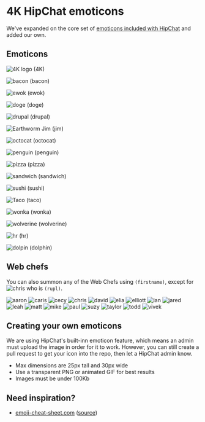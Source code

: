 # 4K HipChat emoticons

We've expanded on the core set of [emoticons included with HipChat](http://hipchat-emoticons.nyh.name) and added our own.

## Emoticons

![4K logo][4K] (4K)

![bacon][bacon] (bacon)

![ewok][ewok] (ewok)

![doge][doge] (doge)

![drupal][drupal] (drupal)

![Earthworm Jim][jim] (jim)

![octocat][octocat] (octocat)

![penguin][penguin] (penguin)

![pizza][pizza] (pizza)

![sandwich][sandwich] (sandwich)

![sushi][sushi] (sushi)

![Taco][taco] (taco)

![wonka][wonka] (wonka)

![wolverine][wolverine] (wolverine)

![hr][hr] (hr)

![dolpin][dolphin] (dolphin)

[4K]: https://raw.github.com/fourkitchens/hipchat-emoticons/master/4K.png
[drupal]: https://raw.github.com/fourkitchens/hipchat-emoticons/master/drupal.png
[ewok]: https://raw.github.com/fourkitchens/hipchat-emoticons/master/ewok.gif
[jim]: https://raw.github.com/fourkitchens/hipchat-emoticons/master/jim.gif
[octocat]: https://raw.github.com/fourkitchens/hipchat-emoticons/master/octocat.png
[penguin]: https://raw.github.com/fourkitchens/hipchat-emoticons/master/penguin.gif
[pizza]: https://raw.github.com/fourkitchens/hipchat-emoticons/master/pizza.png
[sandwich]: https://raw.github.com/fourkitchens/hipchat-emoticons/master/sandwich.png
[sushi]: https://raw.github.com/fourkitchens/hipchat-emoticons/master/sushi.png
[taco]: https://raw.github.com/fourkitchens/hipchat-emoticons/master/taco.png
[wolverine]: https://raw.github.com/fourkitchens/hipchat-emoticons/master/wolverine.gif
[doge]: https://raw.github.com/fourkitchens/hipchat-emoticons/master/doge.png
[bacon]: https://raw.github.com/fourkitchens/hipchat-emoticons/master/bacon.png
[wonka]: https://raw.github.com/fourkitchens/hipchat-emoticons/master/wonka.png
[hr]: https://raw.github.com/fourkitchens/hipchat-emoticons/master/hr.png
[dolphin]: https://raw.github.com/fourkitchens/hipchat-emoticons/master/dolphin.png

## Web chefs

You can also summon any of the Web Chefs using `(firstname)`, except for ![chris](https://raw.github.com/fourkitchens/hipchat-emoticons/master/chris.png) who is `(rupl)`.

![aaron](https://raw.github.com/fourkitchens/hipchat-emoticons/master/aaron.png)
![caris](https://raw.github.com/fourkitchens/hipchat-emoticons/master/caris.png)
![cecy](https://raw.github.com/fourkitchens/hipchat-emoticons/master/cecy.png)
![chris](https://raw.github.com/fourkitchens/hipchat-emoticons/master/chris.png)
![david](https://raw.github.com/fourkitchens/hipchat-emoticons/master/david.png)
![elia](https://raw.github.com/fourkitchens/hipchat-emoticons/master/elia.png)
![elliott](https://raw.github.com/fourkitchens/hipchat-emoticons/master/elliott.png)
![ian](https://raw.github.com/fourkitchens/hipchat-emoticons/master/ian.png)
![jared](https://raw.github.com/fourkitchens/hipchat-emoticons/master/jared.png)
![leah](https://raw.github.com/fourkitchens/hipchat-emoticons/master/leah.png)
![matt](https://raw.github.com/fourkitchens/hipchat-emoticons/master/matt.png)
![mike](https://raw.github.com/fourkitchens/hipchat-emoticons/master/mike.png)
![paul](https://raw.github.com/fourkitchens/hipchat-emoticons/master/paul.png)
![suzy](https://raw.github.com/fourkitchens/hipchat-emoticons/master/suzy.png)
![taylor](https://raw.github.com/fourkitchens/hipchat-emoticons/master/taylor.png)
![todd](https://raw.github.com/fourkitchens/hipchat-emoticons/master/todd.png)
![vivek](https://raw.github.com/fourkitchens/hipchat-emoticons/master/vivek.png)



## Creating your own emoticons

We are using HipChat's built-inn emoticon feature, which means an admin must upload the image in order for it to work. However, you can still create a pull request to get your icon into the repo, then let a HipChat admin know.

* Max dimensions are 25px tall and 30px wide
* Use a transparent PNG or animated GIF for best results
* Images must be under 100Kb

## Need inspiration?

* [emoji-cheat-sheet.com](http://www.emoji-cheat-sheet.com) ([source](https://github.com/arvida/emoji-cheat-sheet.com/tree/master/public/graphics/emojis))
